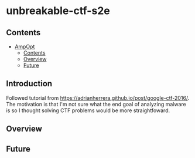# unbreakable-ctf-s2e<a name="ampopt"></a>

## Contents<a name="contents"></a>

<!-- mdformat-toc start --slug=github --maxlevel=6 --minlevel=1 -->

- [AmpOpt](#ampopt)
  - [Contents](#contents)
  - [Overview](#overview)
  - [Future](#future)

<!-- mdformat-toc end -->

## Introduction<a name="introduction"></a>

Followed tutorial from https://adrianherrera.github.io/post/google-ctf-2016/. The motivation is that I'm not sure what the end goal of analyzing malware is so I thought solving CTF problems would be more straightfoward.


## Overview<a name="overview"></a>


## Future<a name="future"></a>


